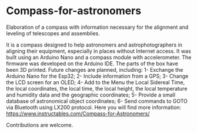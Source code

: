 # Compass-for-astronomers
Elaboration of a compass with information necessary for the alignment and leveling of telescopes and assemblies.

It is a compass designed to help astronomers and astrophotographers in aligning their equipment, especially in places without Internet access.
It was built using an Arduino Nano and a compass module with accelerometer.
The firmware was developed on the Arduino IDE.
The parts of the box have been 3D printed.
Future changes are planned, including:
1- Exchange the Arduino Nano for the Esp32;
2- Include information from a GPS;
3- Change the LCD screen for an OLED;
4- Add to the Menu the Local Sidereal Time, the local coordinates, the local time, the local height, the local temperature and humidity data and the geographic coordinates;
5- Provide a small database of astronomical object coordinates;
6- Send commands to GOTO via Bluetooth using LX200 protocol.
Here you will find more information: https://www.instructables.com/Compass-for-Astronomers/

Contributions are welcome.
